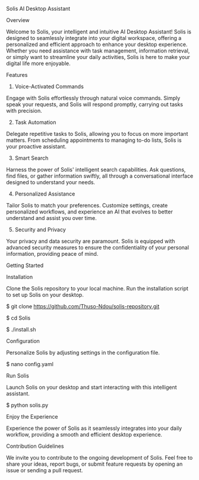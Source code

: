 Solis AI Desktop Assistant

Overview

Welcome to Solis, your intelligent and intuitive AI Desktop Assistant! 
Solis is designed to seamlessly integrate into your digital workspace, 
offering a personalized and efficient approach to enhance your desktop experience. 
Whether you need assistance with task management, information retrieval, 
or simply want to streamline your daily activities, Solis is here to make your digital life more enjoyable.

Features

1. Voice-Activated Commands
   
Engage with Solis effortlessly through natural voice commands. Simply speak your requests,
and Solis will respond promptly, carrying out tasks with precision.

2. Task Automation
   
Delegate repetitive tasks to Solis, allowing you to focus on more important matters.
From scheduling appointments to managing to-do lists, Solis is your proactive assistant.

3. Smart Search
   
Harness the power of Solis' intelligent search capabilities. Ask questions, find files,
or gather information swiftly, all through a conversational interface designed to understand your needs.

4. Personalized Assistance
   
Tailor Solis to match your preferences. Customize settings, create personalized workflows,
and experience an AI that evolves to better understand and assist you over time.

5. Security and Privacy
   
Your privacy and data security are paramount. Solis is equipped with advanced security
measures to ensure the confidentiality of your personal information, providing peace of mind.

Getting Started

Installation

Clone the Solis repository to your local machine.
Run the installation script to set up Solis on your desktop.

$ git clone https://github.com/Thuso-Ndou/solis-repository.git

$ cd Solis

$ ./install.sh

Configuration

Personalize Solis by adjusting settings in the configuration file.

$ nano config.yaml

Run Solis

Launch Solis on your desktop and start interacting with this intelligent assistant.

$ python solis.py

Enjoy the Experience

Experience the power of Solis as it seamlessly integrates into your daily workflow, providing a 
smooth and efficient desktop experience.

Contribution Guidelines

We invite you to contribute to the ongoing development of Solis. Feel free to share your ideas, report bugs, 
or submit feature requests by opening an issue or sending a pull request.

